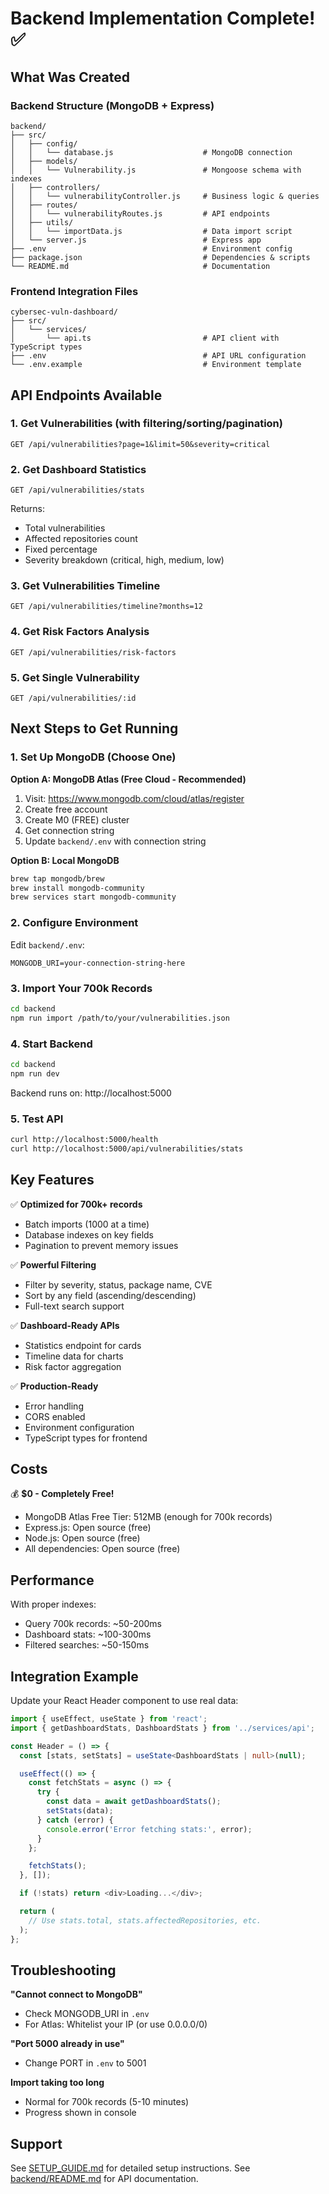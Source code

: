 # Backend Implementation Complete! ✅

## What Was Created

### Backend Structure (MongoDB + Express)

```
backend/
├── src/
│   ├── config/
│   │   └── database.js                    # MongoDB connection
│   ├── models/
│   │   └── Vulnerability.js               # Mongoose schema with indexes
│   ├── controllers/
│   │   └── vulnerabilityController.js     # Business logic & queries
│   ├── routes/
│   │   └── vulnerabilityRoutes.js         # API endpoints
│   ├── utils/
│   │   └── importData.js                  # Data import script
│   └── server.js                          # Express app
├── .env                                   # Environment config
├── package.json                           # Dependencies & scripts
└── README.md                              # Documentation
```

### Frontend Integration Files

```
cybersec-vuln-dashboard/
├── src/
│   └── services/
│       └── api.ts                         # API client with TypeScript types
├── .env                                   # API URL configuration
└── .env.example                           # Environment template
```

## API Endpoints Available

### 1. Get Vulnerabilities (with filtering/sorting/pagination)
```
GET /api/vulnerabilities?page=1&limit=50&severity=critical
```

### 2. Get Dashboard Statistics
```
GET /api/vulnerabilities/stats
```
Returns:
- Total vulnerabilities
- Affected repositories count
- Fixed percentage
- Severity breakdown (critical, high, medium, low)

### 3. Get Vulnerabilities Timeline
```
GET /api/vulnerabilities/timeline?months=12
```

### 4. Get Risk Factors Analysis
```
GET /api/vulnerabilities/risk-factors
```

### 5. Get Single Vulnerability
```
GET /api/vulnerabilities/:id
```

## Next Steps to Get Running

### 1. Set Up MongoDB (Choose One)

**Option A: MongoDB Atlas (Free Cloud - Recommended)**
1. Visit: https://www.mongodb.com/cloud/atlas/register
2. Create free account
3. Create M0 (FREE) cluster
4. Get connection string
5. Update `backend/.env` with connection string

**Option B: Local MongoDB**
```bash
brew tap mongodb/brew
brew install mongodb-community
brew services start mongodb-community
```

### 2. Configure Environment

Edit `backend/.env`:
```env
MONGODB_URI=your-connection-string-here
```

### 3. Import Your 700k Records

```bash
cd backend
npm run import /path/to/your/vulnerabilities.json
```

### 4. Start Backend

```bash
cd backend
npm run dev
```

Backend runs on: http://localhost:5000

### 5. Test API

```bash
curl http://localhost:5000/health
curl http://localhost:5000/api/vulnerabilities/stats
```

## Key Features

✅ **Optimized for 700k+ records**
- Batch imports (1000 at a time)
- Database indexes on key fields
- Pagination to prevent memory issues

✅ **Powerful Filtering**
- Filter by severity, status, package name, CVE
- Sort by any field (ascending/descending)
- Full-text search support

✅ **Dashboard-Ready APIs**
- Statistics endpoint for cards
- Timeline data for charts
- Risk factor aggregation

✅ **Production-Ready**
- Error handling
- CORS enabled
- Environment configuration
- TypeScript types for frontend

## Costs

💰 **$0 - Completely Free!**

- MongoDB Atlas Free Tier: 512MB (enough for 700k records)
- Express.js: Open source (free)
- Node.js: Open source (free)
- All dependencies: Open source (free)

## Performance

With proper indexes:
- Query 700k records: ~50-200ms
- Dashboard stats: ~100-300ms
- Filtered searches: ~50-150ms

## Integration Example

Update your React Header component to use real data:

```typescript
import { useEffect, useState } from 'react';
import { getDashboardStats, DashboardStats } from '../services/api';

const Header = () => {
  const [stats, setStats] = useState<DashboardStats | null>(null);

  useEffect(() => {
    const fetchStats = async () => {
      try {
        const data = await getDashboardStats();
        setStats(data);
      } catch (error) {
        console.error('Error fetching stats:', error);
      }
    };

    fetchStats();
  }, []);

  if (!stats) return <div>Loading...</div>;

  return (
    // Use stats.total, stats.affectedRepositories, etc.
  );
};
```

## Troubleshooting

**"Cannot connect to MongoDB"**
- Check MONGODB_URI in `.env`
- For Atlas: Whitelist your IP (or use 0.0.0.0/0)

**"Port 5000 already in use"**
- Change PORT in `.env` to 5001

**Import taking too long**
- Normal for 700k records (5-10 minutes)
- Progress shown in console

## Support

See [SETUP_GUIDE.md](./SETUP_GUIDE.md) for detailed setup instructions.
See [backend/README.md](./backend/README.md) for API documentation.
